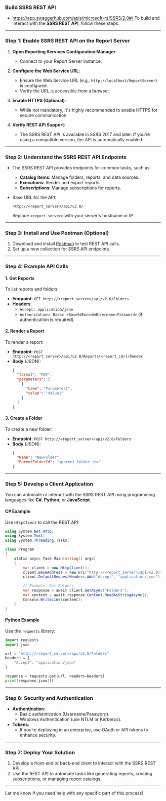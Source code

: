 ### Build SSRS REST API
- https://app.swaggerhub.com/apis/microsoft-rs/SSRS/2.0#/
To build and interact with the **SSRS REST API**, follow these steps:

---

### Step 1: Enable SSRS REST API on the Report Server
1. **Open Reporting Services Configuration Manager**:
   - Connect to your Report Server instance.
   
2. **Configure the Web Service URL**:
   - Ensure the Web Service URL (e.g., `http://localhost/ReportServer`) is configured.
   - Verify the URL is accessible from a browser.

3. **Enable HTTPS (Optional)**:
   - While not mandatory, it's highly recommended to enable HTTPS for secure communication.

4. **Verify REST API Support**:
   - The SSRS REST API is available in SSRS 2017 and later. If you’re using a compatible version, the API is automatically enabled.

---

### Step 2: Understand the SSRS REST API Endpoints
- The SSRS REST API provides endpoints for common tasks, such as:
  - **Catalog Items**: Manage folders, reports, and data sources.
  - **Executions**: Render and export reports.
  - **Subscriptions**: Manage subscriptions for reports.

- Base URL for the API:
  ```
  http://<report_server>/api/v2.0/
  ```
  Replace `<report_server>` with your server's hostname or IP.

---

### Step 3: Install and Use Postman (Optional)
1. Download and install [Postman](https://www.postman.com/) to test REST API calls.
2. Set up a new collection for SSRS API endpoints.

---

### Step 4: Example API Calls
#### **1. Get Reports**
To list reports and folders:
- **Endpoint**: `GET http://<report_server>/api/v2.0/Folders`
- **Headers**:
  - `Accept: application/json`
  - `Authorization: Basic <Base64EncodedUsername:Password>` (if authentication is required).

#### **2. Render a Report**
To render a report:
- **Endpoint**: `POST http://<report_server>/api/v2.0/Reports(<report_id>)/Render`
- **Body** (JSON):
  ```json
  {
    "format": "PDF",
    "parameters": [
      {
        "name": "Parameter1",
        "value": "Value1"
      }
    ]
  }
  ```

#### **3. Create a Folder**
To create a new folder:
- **Endpoint**: `POST http://<report_server>/api/v2.0/Folders`
- **Body** (JSON):
  ```json
  {
    "Name": "NewFolder",
    "ParentFolderId": "<parent_folder_id>"
  }
  ```

---

### Step 5: Develop a Client Application
You can automate or interact with the SSRS REST API using programming languages like **C#**, **Python**, or **JavaScript**.

#### **C# Example**
Use `HttpClient` to call the REST API:
```csharp
using System.Net.Http;
using System.Text;
using System.Threading.Tasks;

class Program
{
    static async Task Main(string[] args)
    {
        var client = new HttpClient();
        client.BaseAddress = new Uri("http://<report_server>/api/v2.0/");
        client.DefaultRequestHeaders.Add("Accept", "application/json");

        // Example: Get Folders
        var response = await client.GetAsync("Folders");
        var content = await response.Content.ReadAsStringAsync();
        Console.WriteLine(content);
    }
}
```

#### **Python Example**
Use the `requests` library:
```python
import requests
import json

url = "http://<report_server>/api/v2.0/Folders"
headers = {
    "Accept": "application/json"
}

response = requests.get(url, headers=headers)
print(response.json())
```

---

### Step 6: Security and Authentication
- **Authentication**:
  - Basic authentication (Username/Password).
  - Windows Authentication (use NTLM or Kerberos).
- **Tokens**:
  - If you’re deploying in an enterprise, use OAuth or API tokens to enhance security.

---

### Step 7: Deploy Your Solution
1. Develop a front-end or back-end client to interact with the SSRS REST API.
2. Use the REST API to automate tasks like generating reports, creating subscriptions, or managing report catalogs.

---

Let me know if you need help with any specific part of this process!
